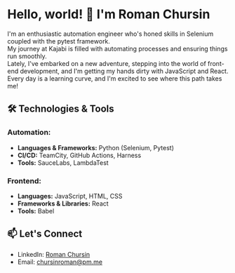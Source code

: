 # Hello, world! 👋 I'm Roman Chursin

I'm an enthusiastic automation engineer who's honed skills in Selenium coupled with the pytest framework.<br> 
My journey at Kajabi is filled with automating processes and ensuring things run smoothly.<br> 
Lately, I've embarked on a new adventure, stepping into the world of front-end development, and I'm getting my hands dirty with JavaScript and React.<br> 
Every day is a learning curve, and I'm excited to see where this path takes me!

## 🛠 Technologies & Tools

### **Automation:**
- **Languages & Frameworks:** Python (Selenium, Pytest)
- **CI/CD:** TeamCity, GitHub Actions, Harness
- **Tools:** SauceLabs, LambdaTest

### **Frontend:**
- **Languages:** JavaScript, HTML, CSS
- **Frameworks & Libraries:** React
- **Tools:** Babel

## 📫 Let's Connect

- LinkedIn: [Roman Chursin](https://www.linkedin.com/in/roman-chursin/)
- Email: chursinroman@pm.me
